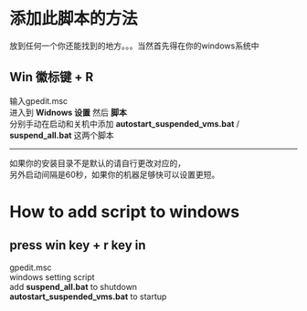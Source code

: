 # 添加此脚本的方法
放到任何一个你还能找到的地方。。。当然首先得在你的windows系统中
## Win 徽标键 + R 
输入gpedit.msc<br>
进入到 **Widnows 设置** 然后 **脚本**<br>
分别手动在启动和关机中添加 **autostart_suspended_vms.bat** / **suspend_all.bat** 这两个脚本<br>

---
如果你的安装目录不是默认的请自行更改对应的，<br>
另外启动间隔是60秒，如果你的机器足够快可以设置更短。<br>

# How to add script to windows
## press win key + r key in
gpedit.msc<br>
windows setting script<br>
add **suspend_all.bat** to shutdown<br>
**autostart_suspended_vms.bat** to startup<br>
